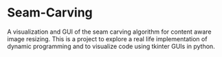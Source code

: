 # Seam-Carving
A visualization and GUI of the seam carving algorithm for content aware image resizing. This is a project to explore a real life implementation of dynamic programming and to visualize code using tkinter GUIs in python.
